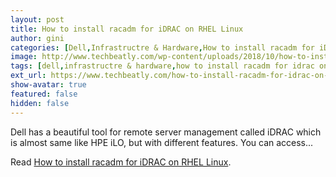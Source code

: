 ```yaml
---
layout: post
title: How to install racadm for iDRAC on RHEL Linux
author: gini
categories: [Dell,Infrastructre & Hardware,How to install racadm for iDrac on RHEL / Linux,]
image: http://www.techbeatly.com/wp-content/uploads/2018/10/how-to-install-racadm-for-idrac-on-rhel-linux-cover.png
tags: [dell,infrastructre & hardware,how to install racadm for idrac on rhel / linux,racadm,]
ext_url: https://www.techbeatly.com/how-to-install-racadm-for-idrac-on-rhel-linux/
show-avatar: true
featured: false
hidden: false
---
```


Dell has a beautiful tool for remote server management called iDRAC which is almost same like HPE iLO, but with different features. You can access&#46;&#46;&#46;

Read [How to install racadm for iDRAC on RHEL Linux](https://www.techbeatly.com/how-to-install-racadm-for-idrac-on-rhel-linux/).